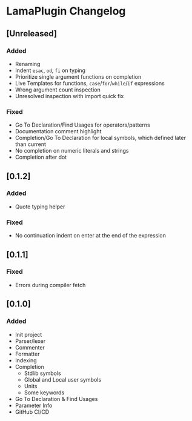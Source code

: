 <!-- Keep a Changelog guide -> https://keepachangelog.com -->

# LamaPlugin Changelog

## [Unreleased]
### Added
- Renaming
- Indent `esac`, `od`, `fi` on typing 
- Prioritize single argument functions on completion
- Live Templates for functions, `case`/`for`/`while`/`if` expressions
- Wrong argument count inspection
- Unresolved inspection with import quick fix

### Fixed
- Go To Declaration/Find Usages for operators/patterns
- Documentation comment highlight
- Completion/Go To Declaration for local symbols, which defined later than current
- No completion on numeric literals and strings
- Completion after dot

## [0.1.2]
### Added
- Quote typing helper

### Fixed
- No continuation indent on enter at the end of the expression

## [0.1.1]
### Fixed
- Errors during compiler fetch

## [0.1.0]
### Added
- Init project
- Parser/lexer
- Commenter
- Formatter
- Indexing
- Completion 
   - Stdlib symbols
   - Global and Local user symbols
   - Units
   - Some keywords
- Go To Declaration & Find Usages
- Parameter Info
- GitHub CI/CD